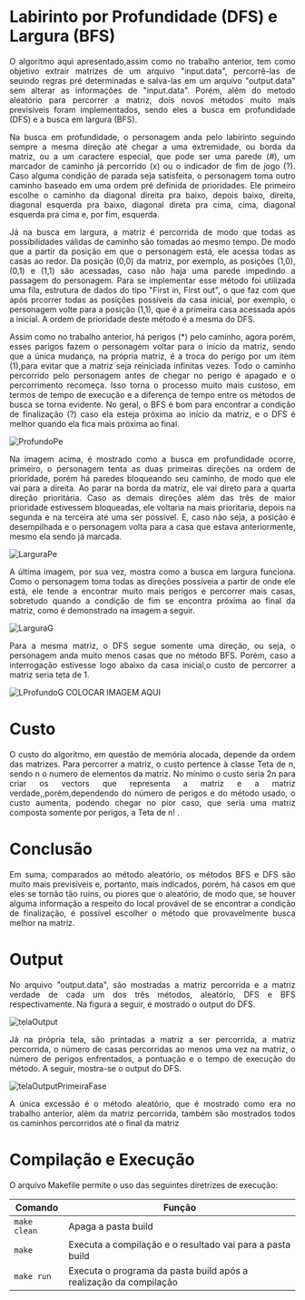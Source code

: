 # Labirinto por Profundidade (DFS) e Largura (BFS)
<p align="justify">
	O algoritmo aqui apresentado,assim como no trabalho anterior, tem como objetivo extrair matrizes de um arquivo "input.data", percorrê-las de seuindo regras pré determinadas e salva-las em um arquivo "output.data" sem alterar as informações de "input.data". Porém, além do metodo aleatório para percorrer a matriz, dois novos métodos muito mais previsíveis foram implementados, sendo eles a busca em profundidade (DFS) e a busca em largura (BFS). 
</p>
<p align="justify">
	Na busca em profundidade, o personagem anda pelo labirinto seguindo sempre a mesma direção até chegar a uma extremidade, ou borda da matriz, ou a um caractere especial, que pode ser uma parede (#), um marcador de caminho já percorrido (x) ou o indicador de fim de jogo (?). Caso alguma condição de parada seja satisfeita, o personagem toma outro caminho baseado em uma ordem pré definida de prioridades. Ele primeiro escolhe o caminho da diagonal direita pra baixo, depois baixo, direita, diagonal esquerda pra baixo, diagonal direta pra cima, cima, diagonal esquerda pra cima e, por fim, esquerda.
</p>
<p align="justify">
	Já na busca em largura, a matriz é percorrida de modo que todas as possibilidades válidas de caminho são tomadas ao mesmo tempo. De modo que a partir da posição em que o personagem está, ele acessa todas as casas ao redor. Da posição (0,0) da matriz, por exemplo, as posições (1,0), (0,1) e (1,1) são acessadas, caso não haja uma parede impedindo a passagem do personagem. Para se implementar esse método foi utilizada uma fila, estrutura de dados do tipo "First in, First out", o que faz com que após prcorrer todas as posições possíveis da casa inicial, por exemplo, o personagem volte para a posição (1,1), que é a primeira casa acessada após a inicial. A ordem de prioridade deste método é a mesma do DFS.
</p>

<p align="justify">
	Assim como no trabalho anterior, há perigos (*) pelo caminho, agora porém, esses parigos fazem o personagem voltar para o início da matriz, sendo que a única mudança, na própria matriz, é a troca do perigo por um item (1),para evitar que a matriz seja reiniciada infinitas vezes. Todo o caminho percorrido pelo personagem antes de chegar no perigo é apagado e o percorrimento recomeça. Isso torna o processo muito mais custoso, em termos de tempo de execução e a diferença de tempo entre os métodos de busca se torna evidente. No geral, o BFS é bom para encontrar a condição de finalização (?) caso ela esteja próxima ao início da matriz, e o DFS é melhor quando ela fica mais próxima ao final.
</p>

![ProfundoPe](https://github.com/Eduardo-Rabelo/Trabalho3_AED__2023_Final/blob/main/ImagensTrabalho3_AED/ProfundoPe.png)

		
<p align="justify">	
	Na imagem acima, é mostrado como a busca em profundidade ocorre, primeiro, o personagem tenta as duas primeiras direções na ordem de prioridade, porém há paredes bloqueando seu caminho, de modo que ele vai para a direita. Ao parar na borda da matriz, ele vai direto para a quarta direção prioritária. Caso as demais direções além das três de maior prioridade estivessem bloqueadas, ele voltaria na mais prioritaria, depois na segunda e na terceira até uma ser possível. E, caso não seja, a posição é desempilhada e o personagem volta para a casa que estava anteriormente, mesmo ela sendo já marcada.
</p>

![LarguraPe](https://github.com/Eduardo-Rabelo/Trabalho3_AED__2023_Final/blob/main/ImagensTrabalho3_AED/LargoPe.png)

<p align="justify">
	A última imagem, por sua vez, mostra como a busca em largura funciona. Como o personagem toma todas as direções possíveia a partir de onde ele está, ele tende a encontrar muito mais perigos e percorrer mais casas, sobretudo quando a condição de fim se encontra próxima ao final da matriz, como é demonstrado na imagem a seguir. 
</p>

![LarguraG](https://github.com/Eduardo-Rabelo/Trabalho3_AED__2023_Final/blob/main/ImagensTrabalho3_AED/LarguraG.png)

<p align="justify">
	Para a mesma matriz, o DFS segue somente uma direção, ou seja, o personagem anda muito menos casas que no método BFS. Porém, caso a interrogação estivesse logo abaixo da casa inicial,o custo de percorrer a matriz seria teta de 1. 
</p>

![LProfundoG](https://github.com/Eduardo-Rabelo/Trabalho2_AED1_2023/blob/main/Imagens/Diagonal.png)
	COLOCAR IMAGEM AQUI


	
	
	
# Custo
<p align="justify">
	O custo do algoritmo, em questão de memória alocada, depende da ordem das matrizes. Para percorrer a matriz, o custo pertence à classe Teta de n, sendo n o numero de elementos da matriz. No mínimo o custo seria 2n para criar os vectors que representa a matriz e a matriz verdade,,porém,dependendo do número de perigos e do método usado, o custo aumenta, podendo chegar no pior caso, que seria uma matriz composta somente por perigos, a Teta de n! .
</p>


# Conclusão
<p align="justify">
	Em suma, comparados ao método aleatório, os métodos BFS e DFS são muito mais previsíveis e, portanto, mais indicados, porém, há casos em que eles se tornão tão ruins, ou piores que o aleatório, de modo que, se houver alguma informação a respeito do local provável de se encontrar a condição de finalização, é possível escolher o método que provavelmente busca melhor na matriz.
</p>	



# Output
<p align="justify">
No arquivo "output.data",  são mostradas a matriz percorrida e a matriz verdade de cada um dos três métodos, aleatório, DFS e BFS respectivamente. Na figura a seguir, é mostrado o output do DFS.
</p>	

![telaOutput](https://github.com/Eduardo-Rabelo/Trabalho2_AED1_2023/blob/main/Imagens/telaOutput.png)

<p align="justify">
Já na própria tela, são printadas a matriz a ser percorrida, a matriz percorrida, o número de casas percorridas ao menos uma vez na matriz, o número de perigos enfrentados, a pontuação e o tempo de execução do método. A seguir, mostra-se o output do DFS.
</p>

![telaOutputPrimeiraFase](https://github.com/Eduardo-Rabelo/Trabalho2_AED1_2023/blob/main/Imagens/telaOutputPrimeiraFase.png)

<p align="justify">
A única excessão é o método aleatório, que é mostrado como era no trabalho anterior, além da matriz percorrida, também são mostrados todos os caminhos percorridos até o final da matriz
</p>

# Compilação e Execução

<p align="justify">
O arquivo Makefile permite o uso das seguintes diretrizes de execução:
</p>


| Comando                |  Função                                                                                           |                     
| -----------------------| ------------------------------------------------------------------------------------------------- |
|  `make clean`          | Apaga a pasta build                                        |
|  `make`                | Executa a compilação e o resultado vai para a pasta build           |
|  `make run`            | Executa o programa da pasta build após a realização da compilação                                 |


